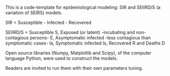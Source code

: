 This is a code-template for epidemiological modeling: SIR and SEIIRD/S (a variation of SEIRS) models. 

SIR = Susceptible - Infected - Recovered 

SEIIRD/S = Susceptible S, Exposed (or latent) -incubating and non-contagious persons- E, 
Asymptomatic infected -less contagious than symptomatic cases- Ia, Symptomatic infected Is, Recovered R and Deaths D

Open source libraries (Numpy, Matplotlib and Scipy), of the computer language Python, were used to construct the models.

Readers are invited to run them with their own parameters tuning.
